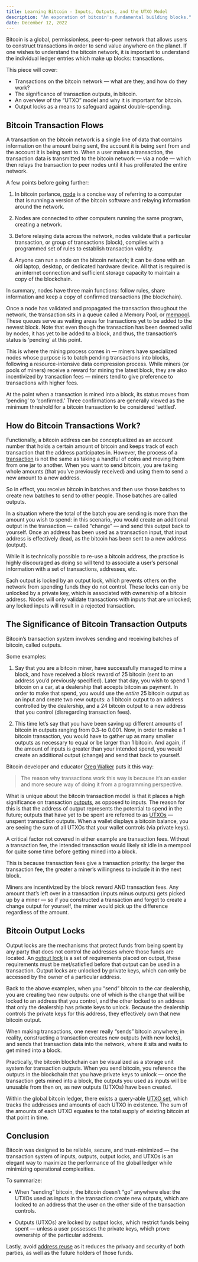 ```yaml
---
title: Learning Bitcoin - Inputs, Outputs, and the UTXO Model
description: "An exporation of bitcoin's fundamental building blocks."
date: December 12, 2022
---
```


Bitcoin is a global, permissionless, peer-to-peer network that allows users to construct transactions in order to send value anywhere on the planet. If one wishes to understand the bitcoin network, it is important to understand the individual ledger entries which make up blocks: transactions.

This piece will cover:

- Transactions on the bitcoin network — what are they, and how do they work?
- The significance of transaction outputs, in bitcoin.
- An overview of the “UTXO” model and why it is important for bitcoin.
- Output locks as a means to safeguard against double-spending.

## Bitcoin Transaction Flows

A transaction on the bitcoin network is a single line of data that contains information on the amount being sent, the account it is being sent from and the account it is being sent to. When a user makes a transaction, the transaction data is transmitted to the bitcoin network — via a node — which then relays the transaction to peer nodes until it has proliferated the entire network.

A few points before going further:

1. In bitcoin parlance, [node](https://learnmeabitcoin.com/beginners/nodes) is a concise way of referring to a computer that is running a version of the bitcoin software and relaying information around the network.

2. Nodes are connected to other computers running the same program, creating a network.

3. Before relaying data across the network, nodes validate that a particular transaction, or group of transactions (block), complies with a programmed set of rules to establish transaction validity.

4. Anyone can run a node on the bitcoin network; it can be done with an old laptop, desktop, or dedicated hardware device. All that is required is an internet connection and sufficient storage capacity to maintain a copy of the blockchain.

In summary, nodes have three main functions: follow rules, share information and keep a copy of confirmed transactions (the blockchain).

Once a node has validated and propagated the transaction throughout the network, the transaction sits in a queue called a Memory Pool, or [mempool](https://mempool.space/). These queues serve as waiting areas for transactions yet to be added to the newest block. Note that even though the transaction has been deemed valid by nodes, it has yet to be added to a block, and thus, the transaction’s status is ‘pending’ at this point.

This is where the mining process comes in — miners have specialized nodes whose purpose is to batch pending transactions into blocks, following a resource-intensive data compression process. While miners (or pools of miners) receive a reward for mining the latest block, they are also incentivized by transaction fees — miners tend to give preference to transactions with higher fees.

At the point when a transaction is mined into a block, its status moves from ‘pending’ to ‘confirmed.’ Three confirmations are generally viewed as the minimum threshold for a bitcoin transaction to be considered ‘settled’.

## How do Bitcoin Transactions Work?

Functionally, a bitcoin address can be conceptualized as an account number that holds a certain amount of bitcoin and keeps track of each transaction that the address participates in. However, the process of a [transaction](https://learnmeabitcoin.com/beginners/transactions) is not the same as taking a handful of coins and moving them from one jar to another. When you want to send bitcoin, you are taking whole amounts (that you’ve previously received) and using them to send a new amount to a new address.

So in effect, you receive bitcoin in batches and then use those batches to create new batches to send to other people. Those batches are called outputs.

In a situation where the total of the batch you are sending is more than the amount you wish to spend: in this scenario, you would create an additional output in the transaction — called “change” — and send this output back to yourself. Once an address has been used as a transaction input, that input address is effectively dead, as the bitcoin has been sent to a new address (output).

While it is technically possible to re-use a bitcoin address, the practice is highly discouraged as doing so will tend to associate a user’s personal information with a set of transactions, addresses, etc.

Each output is locked by an output lock, which prevents others on the network from spending funds they do not control. These locks can only be unlocked by a private key, which is associated with ownership of a bitcoin address. Nodes will only validate transactions with inputs that are unlocked; any locked inputs will result in a rejected transaction.

## The Significance of Bitcoin Transaction Outputs

Bitcoin’s transaction system involves sending and receiving batches of bitcoin, called outputs.

Some examples:

1. Say that you are a bitcoin miner, have successfully managed to mine a block, and have received a block reward of 25 bitcoin (sent to an address you’d previously specified). Later that day, you wish to spend 1 bitcoin on a car, at a dealership that accepts bitcoin as payment. In order to make that spend, you would use the _entire_ 25 bitcoin output as an input and create two new outputs: a 1 bitcoin output to an address controlled by the dealership, and a 24 bitcoin output to a new address that you control (disregarding transaction fees).

2. This time let’s say that you have been saving up different amounts of bitcoin in outputs ranging from 0.3–to 0.001. Now, in order to make a 1 bitcoin transaction, you would have to gather up as many smaller outputs as necessary to equal or be larger than 1 bitcoin. And again, if the amount of inputs is greater than your intended spend, you would create an additional output (change) and send that back to yourself.

Bitcoin developer and educator [Greg Walker](https://twitter.com/in3rsha) puts it this way:

> The reason why transactions work this way is because it’s an easier and more secure way of doing it from a programming perspective.

What is unique about the bitcoin transaction model is that it places a high significance on transaction [outputs](https://learnmeabitcoin.com/beginners/outputs), as opposed to inputs. The reason for this is that the address of output represents the potential to spend in the future; outputs that have yet to be spent are referred to as [UTXOs](https://learnmeabitcoin.com/technical/utxo) — unspent transaction outputs. When a wallet displays a bitcoin balance, you are seeing the sum of all UTXOs that your wallet controls (via private keys).

A critical factor not covered in either example are transaction fees. Without a transaction fee, the intended transaction would likely sit idle in a mempool for quite some time before getting mined into a block.

This is because transaction fees give a transaction priority: the larger the transaction fee, the greater a miner’s willingness to include it in the next block.

Miners are incentivized by the block reward AND transaction fees. Any amount that’s left over in a transaction (inputs minus outputs) gets picked up by a miner — so if you constructed a transaction and forgot to create a change output for yourself, the miner would pick up the difference regardless of the amount.

## Bitcoin Output Locks

Output locks are the mechanisms that protect funds from being spent by any party that does not control the addresses where those funds are located. An [output lock](https://learnmeabitcoin.com/beginners/output_locks) is a set of requirements placed on output, these requirements must be met/satisfied before that output can be used in a transaction. Output locks are unlocked by private keys, which can only be accessed by the owner of a particular address.

Back to the above examples, when you “send” bitcoin to the car dealership, you are creating two new outputs: one of which is the change that will be locked to an address that you control, and the other locked to an address that only the dealership has private keys to unlock. Because the dealership controls the private keys for this address, they effectively own that new bitcoin output.

When making transactions, one never really “sends” bitcoin anywhere; in reality, constructing a transaction creates new outputs (with new locks), and sends that transaction data into the network, where it sits and waits to get mined into a block.

Practically, the bitcoin blockchain can be visualized as a storage unit system for transaction outputs. When you send bitcoin, you reference the outputs in the blockchain that you have private keys to unlock — once the transaction gets mined into a block, the outputs you used as inputs will be unusable from then on, as new outputs (UTXOs) have been created.

Within the global bitcoin ledger, there exists a query-able [UTXO set](https://river.com/learn/terms/u/utxo-set/), which tracks the addresses and amounts of each UTXO in existence. The sum of the amounts of each UTXO equates to the total supply of existing bitcoin at that point in time.

## Conclusion

Bitcoin was designed to be reliable, secure, and trust-minimized — the transaction system of inputs, outputs, output locks, and UTXOs is an elegant way to maximize the performance of the global ledger while minimizing operational complexities.

To summarize:

- When “sending” bitcoin, the bitcoin doesn’t “go” anywhere else: the UTXOs used as inputs in the transaction create new outputs, which are locked to an address that the user on the other side of the transaction controls.

- Outputs (UTXOs) are locked by output locks, which restrict funds being spent — unless a user possesses the private keys, which prove ownership of the particular address.

Lastly, avoid [address reuse](https://en.bitcoin.it/wiki/Address_reuse) as it reduces the privacy and security of both parties, as well as the future holders of those funds.
